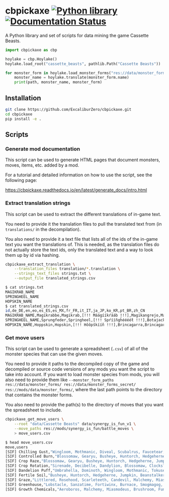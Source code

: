 # cbpickaxe [![Python library](https://github.com/ExcaliburZero/cbpickaxe/actions/workflows/python-library.yml/badge.svg)](https://github.com/ExcaliburZero/cbpickaxe/actions/workflows/python-library.yml) [![Documentation Status](https://readthedocs.org/projects/cbpickaxe/badge/?version=latest)](https://cbpickaxe.readthedocs.io/en/latest/?badge=latest)
A Python library and set of scripts for data mining the game Cassette Beasts.

```python
import cbpickaxe as cbp

hoylake = cbp.Hoylake()
hoylake.load_root("cassette_beasts", pathlib.Path("Cassette Beasts"))

for monster_form in hoylake.load_monster_forms("res://data/monster_forms/").values():
    monster_name = hoylake.translate(monster_form.name)
    print(path, monster_name, monster_form)
```

## Installation
```bash
git clone https://github.com/ExcaliburZero/cbpickaxe.git
cd cbpickaxe
pip install -e .
```

## Scripts
### Generate mod documentation
This script can be used to generate HTML pages that document monsters, moves, items, etc. added by a mod.

For a tutorial and detailed information on how to use the script, see the following page:

https://cbpickaxe.readthedocs.io/en/latest/generate_docs/intro.html

### Extract translation strings
This script can be used to extract the different translations of in-game text.

You need to provide it the translation files to pull the translated text from (in `translations/` in the decompilation).

You also need to provide it a text file that lists all of the ids of the in-game text you want the translations of. This is needed, as the translation files do not actually store the text ids, only the translated text and a way to look them up by id via hashing.
```bash
cbpickaxe_extract_translation \
    --translation_files translation/*.translation \
    --strings_text_files strings.txt \
    --output_file translated_strings.csv
```

```bash
$ cat strings.txt
MAGIKRAB_NAME
SPRINGHEEL_NAME
HOPSKIN_NAME
$ cat translated_strings.csv
id,de_DE,en,eo,es_ES,es_MX,fr_FR,it_IT,ja_JP,ko_KR,pt_BR,zh_CN
MAGIKRAB_NAME,Magikrabbe,Magikrab,[!!! Máágííkŕááb !!!],Magikangrejo,Magikangrejo,Magicrabe,Magistaceo,マギカツギ,마법게,Magikaranguejo,魔术蟹
SPRINGHEEL_NAME,Sprungfeder,Springheel,[!!! Spŕííñgh̀ééééł !!!],Botajack,Botajack,Ressortalon,Saltatore,ピョンジャック,폴짝깨비,Saltamola,弹簧腿
HOPSKIN_NAME,Hoppskin,Hopskin,[!!! Hôôpškííñ !!!],Brincagarra,Brincagarras,Sautepeau,Balzospello,ホップスキン,홉스킨,Pulagarra,蝠普金斯
```

### Get move users
This script can be used to generate a spreadsheet (`.csv`) of all of the monster species that can use the given moves.

You need to provide it paths to the decompiled copy of the game and decompiled or source code versions of any mods you want the script to take into account. If you want to load monster species from mods, you will also need to provide them like `--monster_form_paths res://data/monster_forms/ res://data/monster_forms_secret/ res://mods/data/monster_forms/`, where the last path points to the directory that contains the monster forms.

You also need to provide the path(s) to the directory of moves that you want the spreadsheet to include.
```bash
cbpickaxe_get_move_users \
    --root "data/Cassette Beasts" data/synergy_is_fun_v1 \
    --move_paths res://mods/synergy_is_fun/battle_moves \
    > move_users.csv
```

```bash
$ head move_users.csv
move,users
[SIF] Chilling Gust,"Wingloom, Mothmanic, Diveal, Scubalrus, Faucetear, Fountess, Sparktan, Zeustrike, Shining Kuneko, Undyin, Spooki-onna, Diveberg"
[SIF] Controlled Burn,"Blossomaw, Gearyu, Busheye, Huntorch, Hedgeherne, Jumpkin, Beanstalker, Draculeaf, Rockertrice, Adeptile"
[SIF] Crop Raze,"Blossomaw, Gearyu, Busheye, Huntorch, Hedgeherne, Jumpkin, Beanstalker, Draculeaf, Rockertrice, Adeptile"
[SIF] Crop Rotation,"Sirenade, Decibelle, Dandylion, Blossomaw, Clocksley, Robindam, Muskrateer, Ratcousel, Elfless, Grampus, Faerious, Busheye, Huntorch, Hedgeherne, Jumpkin, Beanstalker, Draculeaf, Pawndead, Skelevangelist, Kingrave, Queenyx"
[SIF] Dandelion Puff,"Umbrahella, Dominoth, Wingloom, Mothmanic, Tokusect, Padpole, Frillypad, Liligator, Jellyton, Shining Kuneko, Khepri, Ferriclaw, Auriclaw"
[SIF] Fertile Soil,"Busheye, Huntorch, Hedgeherne, Jumpkin, Beanstalker, Draculeaf"
[SIF] Graze,"Littlered, Rosehood, Scarleteeth, Candevil, Malchemy, Miasmodeus, Vendemon, Gumbaal, Wooltergeist, Ramtasm, Zombleat, Capricorpse, Dandylion, Blossomaw, Macabra, Folklord, Dominoth, Wingloom, Mothmanic, Tokusect, Manispear, Palangolin, Kittelly, Cat-5, Puppercut, Southpaw, Ratcousel, Terracooka, Coaldron, Jumpkin, Beanstalker, Draculeaf, Anathema, Trapwurm, Wyrmaw"
[SIF] Greenhouse,"Lobstacle, Sanzatime, Fortiwinx, Burnace, Smogmagog, Pondwalker, Sharktanker, Averevoir"
[SIF] Growth Chemicals,"Aeroboros, Malchemy, Miasmodeus, Brushroom, Fungogh, Busheye, Huntorch, Hedgeherne, Jumpkin, Beanstalker, Draculeaf, Burnace, Smogmagog, Ferriclaw, Auriclaw"
```